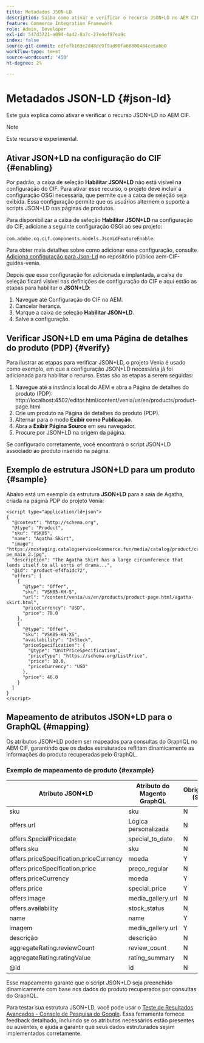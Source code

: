 ```yaml
---
title: Metadados JSON-LD
description: Saiba como ativar e verificar o recurso JSON+LD no AEM CIF.
feature: Commerce Integration Framework
role: Admin, Developer
exl-id: 547d3721-e094-4a42-8a7c-27e4ef97ea9c
index: false
source-git-commit: edfefb163e2d48dc9f9ad90fa68809484ce6abb0
workflow-type: tm+mt
source-wordcount: '458'
ht-degree: 2%

---
```


# Metadados JSON-LD {#json-ld}

Este guia explica como ativar e verificar o recurso JSON+LD no AEM CIF.

>[!NOTE]
>
> Este recurso é experimental.

## Ativar JSON+LD na configuração do CIF {#enabling}

Por padrão, a caixa de seleção **Habilitar JSON+LD** não está visível na configuração do CIF. Para ativar esse recurso, o projeto deve incluir a configuração OSGi necessária, que permite que a caixa de seleção seja exibida. Essa configuração permite que os usuários alternem o suporte a scripts JSON+LD nas páginas de produtos.

Para disponibilizar a caixa de seleção **Habilitar JSON+LD** na configuração do CIF, adicione a seguinte configuração OSGi ao seu projeto:

`com.adobe.cq.cif.components.models.JsonLdFeatureEnable`.

Para obter mais detalhes sobre como adicionar essa configuração, consulte [Adiciona configuração para Json-Ld](https://github.com/adobe/aem-cif-guides-venia/blob/main/ui.config/src/main/content/jcr_root/apps/venia/osgiconfig/config/com.adobe.cq.cif.components.models.JsonLdFeatureEnable.cfg.json) no repositório público aem-CIF-guides-venia.

Depois que essa configuração for adicionada e implantada, a caixa de seleção ficará visível nas definições de configuração do CIF e aqui estão as etapas para habilitar o **JSON+LD**:

1. Navegue até Configuração do CIF no AEM.
1. Cancelar herança.
1. Marque a caixa de seleção **Habilitar JSON+LD**.
1. Salve a configuração.

## Verificar JSON+LD em uma Página de detalhes do produto (PDP) {#verify}

Para ilustrar as etapas para verificar JSON+LD, o projeto Venia é usado como exemplo, em que a configuração JSON+LD necessária já foi adicionada para habilitar o recurso. Estas são as etapas a serem seguidas:

1. Navegue até a instância local do AEM e abra a Página de detalhes do produto (PDP): http://localhost:4502/editor.html/content/venia/us/en/products/product-page.html
1. Crie um produto na Página de detalhes do produto (PDP).
1. Alternar para o modo **Exibir como Publicação**.
1. Abra a **Exibir Página Source** em seu navegador.
1. Procure por JSON+LD na origem da página.

Se configurado corretamente, você encontrará o script JSON+LD associado ao produto inserido na página.

## Exemplo de estrutura JSON+LD para um produto {#sample}

Abaixo está um exemplo da estrutura **JSON+LD** para a saia de Agatha, criada na página PDP do projeto Venia:

```
<script type="application/ld+json">
{
  "@context": "http://schema.org",
  "@type": "Product",
  "sku": "VSK05",
  "name": "Agatha Skirt",
  "image": "https://mcstaging.catalogservice4commerce.fun/media/catalog/product/cache/926ea6fc2ad48a7202ff4587b6c2768e/v/s/vsk05-pe_main_2.jpg",
  "description": "The Agatha Skirt has a large circumference that lends itself to all sorts of drama...",
  "@id": "product-ef4fa1dc72",
  "offers": [
    {
      "@type": "Offer",
      "sku": "VSK05-KH-S",
      "url": "/content/venia/us/en/products/product-page.html/agatha-skirt.html",
      "priceCurrency": "USD",
      "price": 78.0
    },
    {
      "@type": "Offer",
      "sku": "VSK05-RN-XS",
      "availability": "InStock",
      "priceSpecification": {
        "@type": "UnitPriceSpecification",
        "priceType": "https://schema.org/ListPrice",
        "price": 18.0,
        "priceCurrency": "USD"
      },
      "price": 46.0
    }
  ]
}
</script>
```

## Mapeamento de atributos JSON+LD para o GraphQL {#mapping}

Os atributos JSON+LD podem ser mapeados para consultas do GraphQL no AEM CIF, garantindo que os dados estruturados reflitam dinamicamente as informações do produto recuperadas pelo GraphQL.

### Exemplo de mapeamento de produto {#example}

| Atributo JSON+LD | Atributo do Magento GraphQL | Obrigatório (S/N) |
|---------------------------------|-------------------|---|
| sku | sku | N |
| offers.url | Lógica personalizada | N |
| offers.SpecialPricedate | special_to_date | N |
| offers.sku | sku | N |
| offers.priceSpecification.priceCurrency | moeda | Y |
| offers.priceSpecification.price | preço_regular | N |
| offers.priceCurrency | moeda | Y |
| offers.price | special_price | Y |
| offers.image | media_gallery.url | N |
| offers.availability | stock_status | N |
| name | name | Y |
| imagem | media_gallery.url | Y |
| descrição | descrição | N |
| aggregateRating.reviewCount | review_count | N |
| aggregateRating.ratingValue | rating_summary | N |
| @id | id | N |

Esse mapeamento garante que o script JSON+LD seja preenchido dinamicamente com base nos dados do produto recuperados por consultas do GraphQL.

Para testar sua estrutura JSON+LD, você pode usar o [Teste de Resultados Avançados - Console de Pesquisa do Google](https://search.google.com/test/rich-results/result?id=wtU3LVIEM8H7Aaf5qqK9qw). Essa ferramenta fornece feedback detalhado, incluindo se os atributos necessários estão presentes ou ausentes, e ajuda a garantir que seus dados estruturados sejam implementados corretamente.
